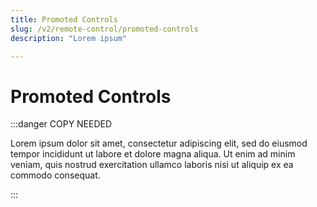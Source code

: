 ```yaml
---
title: Promoted Controls
slug: /v2/remote-control/promoted-controls
description: "Lorem ipsum"

---
```


# Promoted Controls

:::danger COPY NEEDED

Lorem ipsum dolor sit amet, consectetur adipiscing elit, sed do eiusmod tempor incididunt ut labore et dolore magna aliqua. Ut enim ad minim veniam, quis nostrud exercitation ullamco laboris nisi ut aliquip ex ea commodo consequat. 

:::
